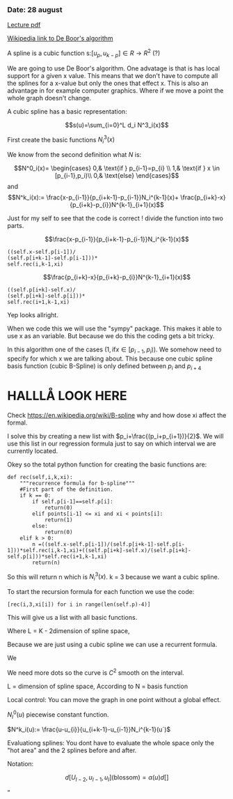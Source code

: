 



### Date: 28 august

[Lecture pdf](lectures/1.pdf)

[Wikipedia link to De Boor's algorithm ](https://en.wikipedia.org/wiki/De_Boor%27s_algorithm)

A spline is a cubic function s:$[u_p,u_{k-p}] \in R \rightarrow R^2$ (?)

We are going to use De Boor's algorithm. One advatage is that is has local support for a given x value. This means that we don't have to compute all the splines for a x-value but only the ones that effect x. This is also an advantage in for example computer graphics. Where if we move a point the whole graph doesn't change.

A cubic spline has a basic representation:

$$s(u)=\sum_{i=0}^L d_i N^3_i(x)$$

First create the basic functions $N_i^3(x)$

We know from the second definition what $N$ is:

$$N^0_i(x)=
\begin{cases}
    0,& \text{if } p_{i-1}=p_{i} \\
    1,& \text{if } x \in [p_{i-1},p_i)\\
    0,& \text{else}
\end{cases}$$
and
$$N^k_i(x):= \frac{x-p_{i-1}}{p_{i+k-1}-p_{i-1}}N_i^{k-1}(x)+
\frac{p_{i+k}-x}{p_{i+k}-p_{i}}N^{k-1}_{i+1}(x)$$

Just for my self to see that the code is correct ! divide the function into two parts.


$$\frac{x-p_{i-1}}{p_{i+k-1}-p_{i-1}}N_i^{k-1}(x)$$
``` python3
((self.x-self.p[i-1])/
(self.p[i+k-1]-self.p[i-1]))*
self.rec(i,k-1,xi)
```
$$\frac{p_{i+k}-x}{p_{i+k}-p_{i}}N^{k-1}_{i+1}(x)$$
``` python3
((self.p[i+k]-self.x)/
(self.p[i+k]-self.p[i]))*
self.rec(i+1,k-1,xi)
```

Yep looks allright.


When we code this we will use the "sympy" package. This makes it able to use x as an variable. But because we do this the coding gets a bit tricky.

In this algorithm one of the cases ($1,  \text{if} x \in [p_{i-1},p_i)$). We somehow need to specify for which x we are talking about. This because one cubic spline basis function (cubic B-Spline) is only defined between $p_i \text{ and } p_{i+4}$

# HALLLÅ LOOK HERE
Check https://en.wikipedia.org/wiki/B-spline why and how dose xi affect the formal.



I solve this by creating a new list with $p_i+\frac{(p_i+p_{i+1})}{2}$. We will use this list in our regression formula just to say on which interval we are currently located.

Okey so the total python function for creating the basic functions are:


```python3
def rec(self,i,k,xi):
    """recurrence formula for b-spline"""
    #First part of the definition.
    if k == 0:
        if self.p[i-1]==self.p[i]:
            return(0)
        elif points[i-1] <= xi and xi < points[i]:
            return(1)
        else:
            return(0)      
    elif k > 0:
        n =((self.x-self.p[i-1])/(self.p[i+k-1]-self.p[i-1]))*self.rec(i,k-1,xi)+((self.p[i+k]-self.x)/(self.p[i+k]-self.p[i]))*self.rec(i+1,k-1,xi)
        return(n)
```

So this will return n which is $N^3_i(x)$. k = 3 because we want a cubic spline.

To start the recursion formula for each function we use the code:
```python3
[rec(i,3,xi[i]) for i in range(len(self.p)-4)]
```
This will give us a list with all basic functions.
























Where L = K - 2dimension of spline space,



Because we are just using a cubic spline we can use a recurrent formula.

We





We need more dots so the curve is $C^2$ smooth on the interval.



  L = dimension of spline space,
According to
N = basis function

Local control: You can move the graph in one point without a global effect.

$N^0_I(u)$ piecewise constant function.

$N^k_i(u):= \frac{u-u_{i}}{u_{i+k-1}-u_{i-1}}N_i^{k-1}(u´)$


Evaluationg splines: You dont have to evaluate the whole space only the "hot area" and the 2 splines before and after.


Notation:


$$d[U_{I-2},u_{I-1},u_{I}]\text{(blossom)}=\alpha(u)d[]$$



”
